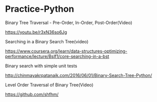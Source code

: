 # Practice-Python
Binary Tree Traversal - Pre-Order, In-Order, Post-Order(Video)

https://youtu.be/r3xN36so6Jg

Searching in a Binary Search Tree(video)

https://www.coursera.org/learn/data-structures-optimizing-performance/lecture/BsIf1/core-searching-in-a-bst

Binary search with simple unit tests

http://chinmayakrpatanaik.com/2016/06/01/Binary-Search-Tree-Python/

Level Order Traversal of Binary Tree(Video)

https://github.com/shfhm/
